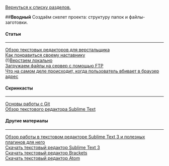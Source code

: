 [Вернуться к списку разделов.](../README.md)

##**Вводный**
Создаём скелет проекта: структуру папок и файлы-заготовки.

#### Статьи
----------
[Обзор текстовых редакторов для верстальщика](https://htmlacademy.ru/blog/40)<br>
[Как понравиться своему наставнику](articles/как-понравиться-своему-наставнику/article.md)<br>
(!)[Верстаем локально](http://ourworkspace.ru/htmlacademy/blog/local-work/)<br>
[Загружаем файлы на сервер с помощью FTP](http://ourworkspace.ru/htmlacademy/blog/upload-file-on-server-ftp/)<br>
[Что на самом деле происходит, когда пользователь вбивает в браузер адрес](http://habrahabr.ru/company/htmlacademy/blog/254825/)<br>

#### Скринкасты
----------
[Основы работы с Git](https://www.youtube.com/watch?v=Oyj5yVVrT4Q)<br>
[Обзор текстового редактора Sublime Text](https://www.youtube.com/watch?v=zdQ8Lyg58ak)<br>

#### Другие материалы
----------
[Обзор работы в текстовом редакторе Sublime Text 3 и полезных плагинов для него](http://aalexeev239.github.io/sublime-presentation/)<br>
[Скачать текстовый редактор Sublime Text 3](http://www.sublimetext.com/3)<br>
[Скачать текстовый редактор Brackets](http://brackets.io/)<br>
[Скачать текстовый редактор Atom](https://atom.io/)<br>
